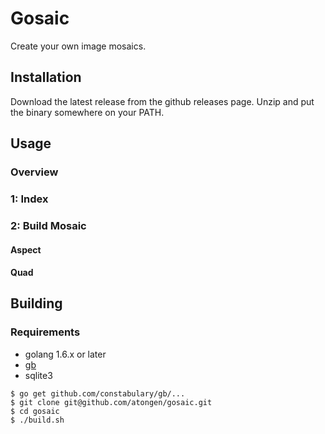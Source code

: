 # Gosaic

Create your own image mosaics.

## Installation

Download the latest release from the github releases page. Unzip and put
the binary somewhere on your PATH.

## Usage

### Overview

### 1: Index

### 2: Build Mosaic

#### Aspect

#### Quad

## Building

### Requirements

* golang 1.6.x or later
* [gb](https://getgb.io/)
* sqlite3

```shell
$ go get github.com/constabulary/gb/...
$ git clone git@github.com/atongen/gosaic.git
$ cd gosaic
$ ./build.sh
```

## TODO

* improve exiftool wrapper
* makefile
* cross compile
  - linux amd64
  - darwin amd64
  - windows amd64
* move code to github
* travis ci

## References

* http://www.easyrgb.com/index.php
* http://en.wikipedia.org/wiki/Color_difference
* fogleman quad trees
* lab
* other mosaic examples

## Contributing

1. Fork it
1. Create your feature branch (`git checkout -b my-new-feature`)
1. Commit your changes (`git commit -am 'Add some feature'`)
1. Push to the branch (`git push origin my-new-feature`)
1. Create new Pull Request

## Acknowledgement

This project began as a hack day project at [Leadpages](https://www.leadpages.net).
